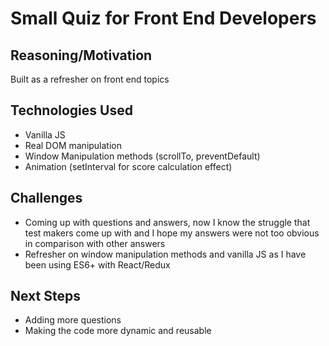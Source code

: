 # Small Quiz for Front End Developers

## Reasoning/Motivation

Built as a refresher on front end topics

## Technologies Used
* Vanilla JS 
* Real DOM manipulation
* Window Manipulation methods (scrollTo, preventDefault)
* Animation (setInterval for score calculation effect)

## Challenges

* Coming up with questions and answers, now I know the struggle that test makers come up with and I hope my answers were not too obvious in comparison with other answers
* Refresher on window manipulation methods and vanilla JS as I have been using ES6+ with React/Redux

## Next Steps

* Adding more questions
* Making the code more dynamic and reusable

